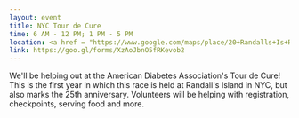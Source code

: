 ```yaml
---
layout: event
title: NYC Tour de Cure
time: 6 AM - 12 PM; 1 PM - 5 PM 
location: <a href = "https://www.google.com/maps/place/20+Randalls+Is+Rd,+New+York,+NY+10035/@40.7931882,-73.9274529,17z/data=!3m1!4b1!4m5!3m4!1s0x89c2f5f0f7291cbb:0xc7d80607a973c29f!8m2!3d40.7931842!4d-73.9252642">Randall's Island</a>, Manhattan
link: https://goo.gl/forms/XzAoJbnO5fRKevob2
---
```

We'll be helping out at the American Diabetes Association's Tour de Cure! This is the first year in which this race is held at Randall's Island in NYC, but also marks the 25th anniversary. Volunteers will be helping with registration, checkpoints, serving food and more.